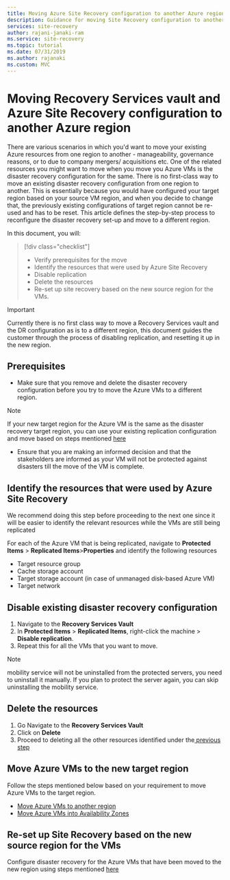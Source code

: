 ```yaml
---
title: Moving Azure Site Recovery configuration to another Azure region | Microsoft Docs
description: Guidance for moving Site Recovery configuration to another Azure region
services: site-recovery
author: rajani-janaki-ram
ms.service: site-recovery
ms.topic: tutorial
ms.date: 07/31/2019
ms.author: rajanaki
ms.custom: MVC
---
```


# Moving Recovery Services vault and  Azure Site Recovery configuration to another Azure region

There are various scenarios in which you'd want to move your existing Azure resources from one region to another - manageability,  governance reasons, or to due to company mergers/ acquisitions etc. One of the related resources you might want to move when you move you Azure VMs is the disaster recovery configuration for the same. There is no first-class way to move an existing disaster recovery configuration from one region to another. This is essentially because you would have configured your target region based on your source VM region, and when you decide to change that, the previously existing configurations of target region cannot be re-used and has to be reset. This article defines the step-by-step process to reconfigure the disaster recovery set-up and move to a different region.

In this document, you will:

> [!div class="checklist"]
> * Verify prerequisites for the move
> * Identify the resources that were used by Azure Site Recovery 
> * Disable replication
> * Delete the resources 
> * Re-set up site recovery based on the new source region for the VMs.

> [!IMPORTANT]
> Currently there is no first class way to move a Recovery Services vault and the DR configuration as is to a different region, this document guides the customer through the process of disabling replication, and resetting it up in the new region.

## Prerequisites

- Make sure that you remove and delete the disaster recovery configuration before you try to move the Azure VMs to a different region. 

> [!NOTE]
> If your new target region for the Azure VM is the same as the  disaster recovery target region, you can use your existing replication configuration and move based on steps mentioned [here](azure-to-azure-tutorial-migrate.md) 

- Ensure that you are making an informed decision and that the stakeholders are informed as your VM will not be protected against disasters till the move of the VM is complete. 

## Identify the resources that were used by Azure Site Recovery
We recommend doing this step before proceeding to the next one since it will be easier to identify the relevant resources while the VMs are still being replicated

For each of the Azure VM that is being replicated, navigate to  **Protected Items** > **Replicated Items**>**Properties** and identify the following resources

- Target resource group
- Cache storage account
- Target storage account  (in case of unmanaged disk-based Azure VM) 
- Target network


## Disable existing disaster recovery configuration

1. Navigate to the **Recovery Services Vault** 
2.  In **Protected Items** > **Replicated Items**, right-click the machine > **Disable replication**.
3. Repeat this for all the VMs that you want to move.
> [!NOTE]
> mobility service will not be uninstalled from the protected servers, you need to uninstall it manually. If you plan to protect the server again, you can skip uninstalling the mobility service.

## Delete the resources

1. Go Navigate to the **Recovery Services Vault**
2. Click on **Delete**
3. Proceed to deleting all the other resources identified under the[ previous step](#identify-the-resources-that-were-used-by-azure-site-recovery)
 
## Move Azure VMs to the new target region

Follow the steps mentioned below based on your requirement to move Azure VMs to the target region.

- [Move Azure VMs to another region](azure-to-azure-tutorial-migrate.md)
- [Move Azure VMs into Availability Zones](move-azure-VMs-AVset-Azone.md)

## Re-set up Site Recovery based on the new source region for the VMs

Configure disaster recovery for the Azure VMs that have been moved to the new region using steps mentioned [here](azure-to-azure-tutorial-enable-replication.md)
